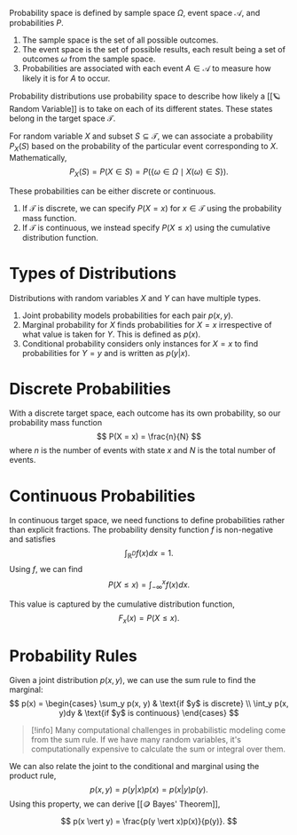 Probability space is defined by sample space $\Omega$, event space $\mathcal{A}$, and probabilities $P$.
1. The sample space is the set of all possible outcomes.
2. The event space is the set of possible results, each result being a set of outcomes $\omega$ from the sample space.
3. Probabilities are associated with each event $A \in \mathcal{A}$ to measure how likely it is for $A$ to occur.

Probability distributions use probability space to describe how likely a [[🪐 Random Variable]] is to take on each of its different states. These states belong in the target space $\mathcal{T}$.

For random variable $X$ and subset $S \subseteq \mathcal{T}$, we can associate a probability $P_X(S)$ based on the probability of the particular event corresponding to $X$. Mathematically, 
$$
P_X(S) = P(X \in S) = P(\{\omega \in \Omega \mid X(\omega) \in S\}).
$$


These probabilities can be either discrete or continuous.
1. If $\mathcal{T}$ is discrete, we can specify $P(X = x)$ for $x \in \mathcal{T}$ using the probability mass function.
2. If $\mathcal{T}$ is continuous, we instead specify $P(X \leq x)$ using the cumulative distribution function.

# Types of Distributions
Distributions with random variables $X$ and $Y$ can have multiple types.
1. Joint probability models probabilities for each pair $p(x, y)$.
2. Marginal probability for $X$ finds probabilities for $X = x$ irrespective of what value is taken for $Y$. This is defined as $p(x)$.
3. Conditional probability considers only instances for $X = x$ to find probabilities for $Y = y$ and is written as $p(y \vert x)$.

# Discrete Probabilities
With a discrete target space, each outcome has its own probability, so our probability mass function 
$$
P(X = x) = \frac{n}{N}
$$
 where $n$ is the number of events with state $x$ and $N$ is the total number of events.

# Continuous Probabilities
In continuous target space, we need functions to define probabilities rather than explicit fractions. The probability density function $f$ is non-negative and satisfies 
$$
\int_{\mathbb{R}^D} f(x)dx = 1.
$$
 Using $f$, we can find 
$$
P(X \leq x) = \int_{-\infty}^x f(x)dx.
$$


This value is captured by the cumulative distribution function, 
$$
F_x(x) = P(X \leq x).
$$


# Probability Rules
Given a joint distribution $p(x, y)$, we can use the sum rule to find the marginal: 
$$
p(x) = \begin{cases} \sum_y p(x, y) & \text{if $y$ is discrete} \\ \int_y p(x, y)dy & \text{if $y$ is continuous} \end{cases}
$$

> [!info]
> Many computational challenges in probabilistic modeling come from the sum rule. If we have many random variables, it's computationally expensive to calculate the sum or integral over them.

We can also relate the joint to the conditional and marginal using the product rule, 
$$
p(x, y) = p(y \vert x)p(x) = p(x \vert y)p(y).
$$
 Using this property, we can derive [[🪙 Bayes' Theorem]], 
$$
p(x \vert y) = \frac{p(y \vert x)p(x)}{p(y)}.
$$


